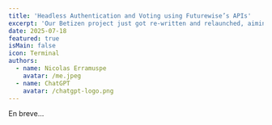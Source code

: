 ```yaml
---
title: 'Headless Authentication and Voting using Futurewise’s APIs'
excerpt: 'Our Betizen project just got re-written and relaunched, aiming to create a fairness community for iGaming, Forex, and Binary listings, and we used our Users/Voting API to build it.'
date: 2025-07-18
featured: true
isMain: false
icon: Terminal
authors:
  - name: Nicolas Erramuspe
    avatar: /me.jpeg
  - name: ChatGPT
    avatar: /chatgpt-logo.png
---
```


En breve...

